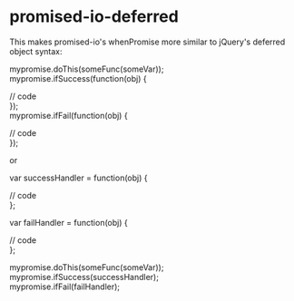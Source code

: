 promised-io-deferred
====================

This makes promised-io's whenPromise more similar to jQuery's deferred object syntax:

mypromise.doThis(someFunc(someVar));
<br/>mypromise.ifSuccess(function(obj) {
<br/><p/>// code
<br/>});
<br/>mypromise.ifFail(function(obj) {
<br/><p/>// code
<br/>});

or

var successHandler = function(obj) {
<br/><p/>// code
<br/>};

var failHandler = function(obj) {
<br/><p/>// code
<br/>};

mypromise.doThis(someFunc(someVar));
<br/>mypromise.ifSuccess(successHandler);
<br/>mypromise.ifFail(failHandler);
